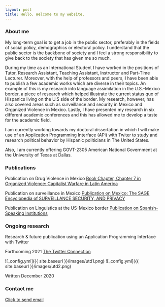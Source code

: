 ```yaml
---
layout: post
title: Hello, Welcome to my website. 
---
```



### About me


My long-term goal is to get a job in the public sector, preferably in the fields of social policy, demographics or electoral policy. I understand that the public sector is the backbone of society and I feel a strong responsibility to give back to the society that has given me so much. 

During my time as an International Student I have worked in the positions of Tutor, Research Assistant, Teaching Assistant, Instructor and Part-Time Lecturer. Moreover, with the help of professors and peers, I have been able to publish a few academic works which are diverse in their topics. An example of this is my research into language assimilation in the U.S.-Mexico border, a piece of research which helped illustrate the current status quo of Hispanics living on the U.S side of the border. My research, however, has also covered areas such as surveillance and security in Mexico and Organized Violence in Mexico.  Lastly, I have presented my research in six different academic conferences and this has allowed me to develop a taste for the academic field. 

I am currently working towards my doctoral dissertation in which I will make use of an Application Programming Interface (API) with Twiter to study and research political behavior by Hispanic politicians in The United States. 

Also, I am currently offering GOVT-2305 American National Government at the University of Texas at Dallas.

### Publications

Publication on Drug Violence in Mexico
[Book Chapter, Chapter 7    in Organized Violence: Capitalist Warfare in Latin America](https://read.amazon.com/kp/embed?asin=B07S5XFNKP&preview=newtab&linkCode=kpe&ref_=cm_sw_r_kb_dp_X2NuFbJJZDT1A)

Publication on surveillance in Mexico
[Publication on Mexico: The SAGE Encyclopedia of SURVEILLANCE,SECURITY, AND PRIVACY](/images/MexicoSagePublication.pdf)

Publication on Linguistics at the US-Mexico border
[Publication on Spanish-Speaking Institutions](/images/SpanishSpeakingInstitutionsandLanguageAssimilationintheRioGrandeValley.pdf)

### Ongoing research

Research & future publication using an Application Programming Interface with Twitter

Forthcoming 2021
[The Twitter Connection](/images/TwitterConnection.pdf)

![_config.yml]({{ site.baseurl }}/images/utd1.png)
![_config.yml]({{ site.baseurl }}/images/utd2.png)

Written December 2020

### Contact me

[Click to send email](mailto:cxg172030@utdallas.edu)

